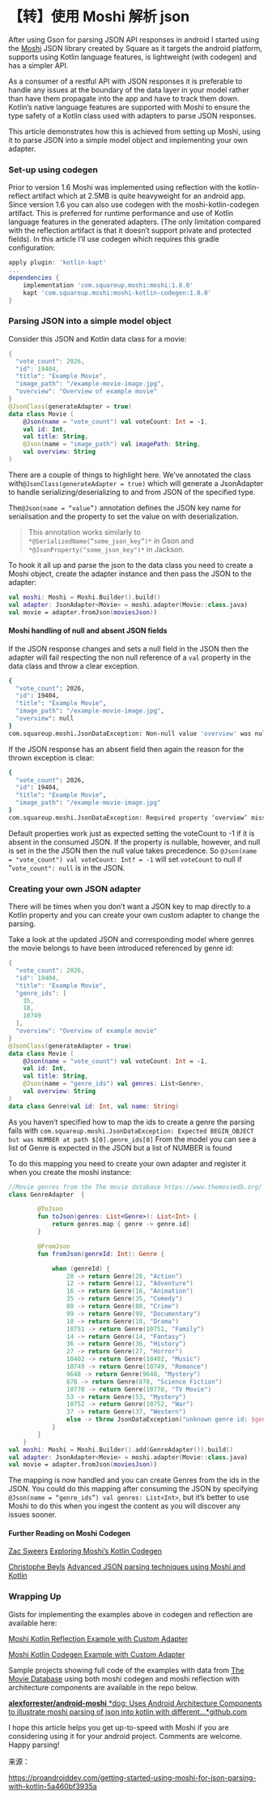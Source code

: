 # 【转】使用 Moshi 解析 json

After using Gson for parsing JSON API responses in android I started using the [Moshi](https://github.com/square/moshi) JSON library created by Square as it targets the android platform, supports using Kotlin language features, is lightweight (with codegen) and has a simpler API.

As a consumer of a restful API with JSON responses it is preferable to handle any issues at the boundary of the data layer in your model rather than have them propagate into the app and have to track them down. Kotlin’s native language features are supported with Moshi to ensure the type safety of a Kotlin class used with adapters to parse JSON responses.

This article demonstrates how this is achieved from setting up Moshi, using it to parse JSON into a simple model object and implementing your own adapter.

### Set-up using codegen

Prior to version 1.6 Moshi was implemented using reflection with the kotlin-reflect artifact which at 2.5MB is quite heavyweight for an android app. Since version 1.6 you can also use codegen with the moshi-kotlin-codegen artifact. This is preferred for runtime performance and use of Kotlin language features in the generated adapters. (The only limitation compared with the reflection artifact is that it doesn’t support private and protected fields). In this article I’ll use codegen which requires this gradle configuration:

```groovy
apply plugin: 'kotlin-kapt'
...
dependencies {
    implementation 'com.squareup.moshi:moshi:1.8.0'
    kapt 'com.squareup.moshi:moshi-kotlin-codegen:1.8.0'
}
```

### Parsing JSON into a simple model object

Consider this JSON and Kotlin data class for a movie:

```kotlin
{
  "vote_count": 2026,
  "id": 19404,
  "title": "Example Movie",
  "image_path": "/example-movie-image.jpg",
  "overview": "Overview of example movie"
}
@JsonClass(generateAdapter = true)
data class Movie (
    @Json(name = "vote_count") val voteCount: Int = -1,
    val id: Int,
    val title: String,
    @Json(name = "image_path") val imagePath: String,
    val overview: String
)
```

There are a couple of things to highlight here. We’ve annotated the class with`@JsonClass(generateAdapter = true)` which will generate a JsonAdapter to handle serializing/deserializing to and from JSON of the specified type.

The`@Json(name = “value”)` annotation defines the JSON key name for serialisation and the property to set the value on with deserialization.

> This annotation works similarly to `*@SerializedName(“some_json_key”)*` in Gson and `*@JsonProperty("some_json_key")*` in Jackson.

To hook it all up and parse the json to the data class you need to create a Moshi object, create the adapter instance and then pass the JSON to the adapter:

```Kotlin
val moshi: Moshi = Moshi.Builder().build()
val adapter: JsonAdapter<Movie> = moshi.adapter(Movie::class.java)
val movie = adapter.fromJson(moviesJson))
```

#### Moshi handling of null and absent JSON fields

If the JSON response changes and sets a null field in the JSON then the adapter will fail respecting the non null reference of a `val` property in the data class and throw a clear exception.

```bash
{
  "vote_count": 2026,
  "id": 19404,
  "title": "Example Movie",
  "image_path": "/example-movie-image.jpg",
  "overview": null
}
com.squareup.moshi.JsonDataException: Non-null value 'overview' was null at $[0].overview
```

If the JSON response has an absent field then again the reason for the thrown exception is clear:

```bash
{
  "vote_count": 2026,
  "id": 19404,
  "title": "Example Movie",
  "image_path": "/example-movie-image.jpg"
}
com.squareup.moshi.JsonDataException: Required property ‘overview’ missing at $[1]
```

Default properties work just as expected setting the voteCount to -1 if it is absent in the consumed JSON. If the property is nullable, however, and null is set in the the JSON then the null value takes precedence. So `@Json(name = "vote_count") val voteCount: Int? = -1` will set `voteCount` to null if "`vote_count": null` is in the JSON.

### Creating your own JSON adapter

There will be times when you don’t want a JSON key to map directly to a Kotlin property and you can create your own custom adapter to change the parsing.

Take a look at the updated JSON and corresponding model where genres the movie belongs to have been introduced referenced by genre id:

```kotlin
{
  "vote_count": 2026,
  "id": 19404,
  "title": "Example Movie",
  "genre_ids": [
    35,
    18,
    10749
  ],
  "overview": "Overview of example movie"
}
@JsonClass(generateAdapter = true)
data class Movie (
    @Json(name = "vote_count") val voteCount: Int = -1,
    val id: Int,
    val title: String,
    @Json(name = "genre_ids") val genres: List<Genre>,
    val overview: String
)
data class Genre(val id: Int, val name: String)
```

As you haven’t specified how to map the ids to create a genre the parsing fails with `com.squareup.moshi.JsonDataException: Expected BEGIN_OBJECT but was NUMBER at path $[0].genre_ids[0]` From the model you can see a list of Genre is expected in the JSON but a list of NUMBER is found

To do this mapping you need to create your own adapter and register it when you create the moshi instance:

```kotlin
//Movie genres from the The movie database https://www.themoviedb.org/
class GenreAdapter  {

        @ToJson
        fun toJson(genres: List<Genre>): List<Int> {
            return genres.map { genre -> genre.id}
        }

        @FromJson
        fun fromJson(genreId: Int): Genre {

            when (genreId) {
                28 -> return Genre(28, "Action")
                12 -> return Genre(12, "Adventure")
                16 -> return Genre(16, "Animation")
                35 -> return Genre(35, "Comedy")
                80 -> return Genre(80, "Crime")
                99 -> return Genre(99, "Documentary")
                18 -> return Genre(18, "Drama")
                10751 -> return Genre(10751, "Family")
                14 -> return Genre(14, "Fantasy")
                36 -> return Genre(36, "History")
                27 -> return Genre(27, "Horror")
                10402 -> return Genre(10402, "Music")
                10749 -> return Genre(10749, "Romance")
                9648 -> return Genre(9648, "Mystery")
                878 -> return Genre(878, "Science Fiction")
                10770 -> return Genre(10770, "TV Movie")
                53 -> return Genre(53, "Mystery")
                10752 -> return Genre(10752, "War")
                37 -> return Genre(37, "Western")
                else -> throw JsonDataException("unknown genre id: $genreId")
            }
        }
    }
val moshi: Moshi = Moshi.Builder().add(GenreAdapter()).build()
val adapter: JsonAdapter<Movie> = moshi.adapter(Movie::class.java)
val movie = adapter.fromJson(moviesJson))
```

The mapping is now handled and you can create Genres from the ids in the JSON. You could do this mapping after consuming the JSON by specifying `@Json(name = “genre_ids”) val genres: List<Int>`, but it’s better to use Moshi to do this when you ingest the content as you will discover any issues sooner.

#### Further Reading on Moshi Codegen

[Zac Sweers](https://medium.com/@ZacSweers) [Exploring Moshi’s Kotlin Codegen](https://medium.com/@ZacSweers/exploring-moshis-kotlin-code-gen-dec09d72de5e)

[Christophe Beyls](https://medium.com/@BladeCoder) [Advanced JSON parsing techniques using Moshi and Kotlin](https://medium.com/@BladeCoder/advanced-json-parsing-techniques-using-moshi-and-kotlin-daf56a7b963d)

### Wrapping Up

Gists for implementing the examples above in codegen and reflection are available here:

[Moshi Kotlin Reflection Example with Custom Adapter](https://gist.github.com/alexforrester/e1b1c50bbddb5036fdb02d52d445cc84)

[Moshi Kotlin Codegen Example with Custom Adapter](https://gist.github.com/alexforrester/5c96ace4227916fb456ff49a16ef025d)

Sample projects showing full code of the examples with data from [The Movie Database](https://www.themoviedb.org/) using both moshi codegen and moshi reflection with architecture components are available in the repo below.

[**alexforrester/android-moshi**
*dog: Uses Android Architecture Components to illustrate moshi parsing of json into kotlin with different…*github.com](https://github.com/alexforrester/android-moshi)

I hope this article helps you get up-to-speed with Moshi if you are considering using it for your android project. Comments are welcome. Happy parsing!



来源：

https://proandroiddev.com/getting-started-using-moshi-for-json-parsing-with-kotlin-5a460bf3935a
